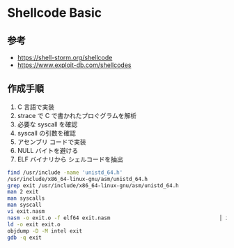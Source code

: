 # Shellcode Basic

##  参考

- https://shell-storm.org/shellcode
- https://www.exploit-db.com/shellcodes

## 作成手順

1. C 言語で実装
2. strace で C で書かれたプロぐグラムを解析
3. 必要な syscall を確認
4. syscall の引数を確認
5. アセンブリ コードで実装
6. NULL バイトを避ける
7. ELF バイナリから シェルコードを抽出

```bash
find /usr/include -name 'unistd_64.h'
/usr/include/x86_64-linux-gnu/asm/unistd_64.h
grep exit /usr/include/x86_64-linux-gnu/asm/unistd_64.h
man 2 exit
man syscalls
man syscall
vi exit.nasm
nasm -o exit.o -f elf64 exit.nasm                                   │ indentation
ld -o exit exit.o
objdump -D -M intel exit
gdb -q exit
```
